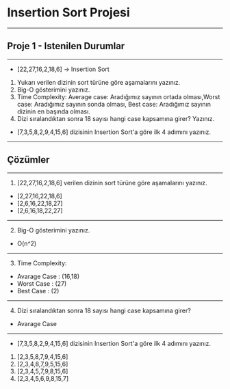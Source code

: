 # Insertion Sort Projesi

***

## Proje 1 - Istenilen Durumlar

***

* [22,27,16,2,18,6] -> Insertion Sort

1. Yukarı verilen dizinin sort türüne göre aşamalarını yazınız.
2. Big-O gösterimini yazınız.
3. Time Complexity: Average case: Aradığımız sayının ortada olması,Worst case: Aradığımız sayının sonda olması, Best case: Aradığımız sayının dizinin en başında olması.
4. Dizi sıralandıktan sonra 18 sayısı hangi case kapsamına girer? Yazınız.


* [7,3,5,8,2,9,4,15,6] dizisinin Insertion Sort'a göre ilk 4 adımını yazınız.

***

## Çözümler 

***

1. [22,27,16,2,18,6] verilen dizinin sort türüne göre aşamalarını yazınız.

- [2,27,16,22,18,6]
- [2,6,16,22,18,27]
- [2,6,16,18,22,27]

***

2. Big-O gösterimini yazınız.

- O(n^2)

***

3. Time Complexity:

- Avarage Case : (16,18)
- Worst Case : (27)
- Best Case : (2)

***

4. Dizi sıralandıktan sonra 18 sayısı hangi case kapsamına girer?

- Avarage Case

***

* [7,3,5,8,2,9,4,15,6] dizisinin Insertion Sort'a göre ilk 4 adımını yazınız.

1. [2,3,5,8,7,9,4,15,6]
2. [2,3,4,8,7,9,5,15,6]
3. [2,3,4,5,7,9,8,15,6]
4. [2,3,4,5,6,9,8,15,7]



